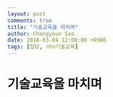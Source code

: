 ```yaml
---
layout: post
comments: true
title: "기술교육을 마치며"
author: Changyoun Seo
date: 2018-03-04 12:00:00 +0900
tags: [잡담, nhn기술교육]
---
```


# 기술교육을 마치며